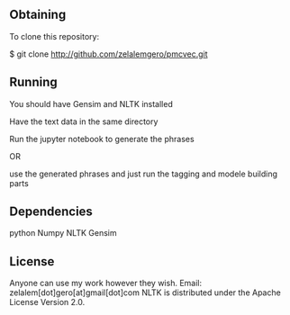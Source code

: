 ##  Obtaining

To clone this repository:

$ git clone http://github.com/zelalemgero/pmcvec.git

## Running
You should have Gensim and NLTK installed 

Have the text data in the same directory 


Run the jupyter notebook to generate the phrases 

 OR 
 
use the generated phrases and just run the tagging and modele building parts

## Dependencies

python
Numpy 
NLTK
Gensim

## License 
Anyone can use my work however they wish.
Email: zelalem[dot]gero[at]gmail[dot]com
NLTK is distributed under the Apache License Version 2.0.

